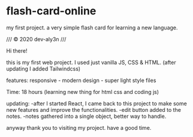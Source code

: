 # flash-card-online
my first project. a very simple flash card for learning a new language.


///          © 2020 dev-aly3n         ///      


Hi there!

this is my first web project.
I used just vanilla JS, CSS & HTML. (after updating I added Tailwindcss)

features: responsive - modern design - super light style files

Time: 18 hours (learning new thing for html css and coding js)

updating: 
-after I started React, I came back to this project to make some new features and improve the functionalities.
-edit button added to the notes.
-notes gathered into a single object, better way to handle.


anyway thank you to visiting my project. have a good time.


